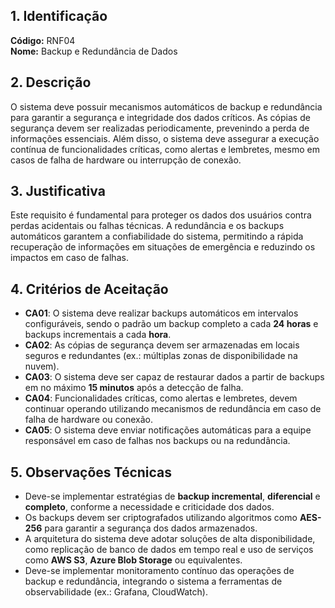 ## 1. Identificação  
**Código:** RNF04  
**Nome:** Backup e Redundância de Dados  

## 2. Descrição  
O sistema deve possuir mecanismos automáticos de backup e redundância para garantir a segurança e integridade dos dados críticos. As cópias de segurança devem ser realizadas periodicamente, prevenindo a perda de informações essenciais. Além disso, o sistema deve assegurar a execução contínua de funcionalidades críticas, como alertas e lembretes, mesmo em casos de falha de hardware ou interrupção de conexão.  

## 3. Justificativa  
Este requisito é fundamental para proteger os dados dos usuários contra perdas acidentais ou falhas técnicas. A redundância e os backups automáticos garantem a confiabilidade do sistema, permitindo a rápida recuperação de informações em situações de emergência e reduzindo os impactos em caso de falhas.  

## 4. Critérios de Aceitação  
- **CA01**: O sistema deve realizar backups automáticos em intervalos configuráveis, sendo o padrão um backup completo a cada **24 horas** e backups incrementais a cada **hora**.  
- **CA02**: As cópias de segurança devem ser armazenadas em locais seguros e redundantes (ex.: múltiplas zonas de disponibilidade na nuvem).  
- **CA03**: O sistema deve ser capaz de restaurar dados a partir de backups em no máximo **15 minutos** após a detecção de falha.  
- **CA04**: Funcionalidades críticas, como alertas e lembretes, devem continuar operando utilizando mecanismos de redundância em caso de falha de hardware ou conexão.  
- **CA05**: O sistema deve enviar notificações automáticas para a equipe responsável em caso de falhas nos backups ou na redundância.

## 5. Observações Técnicas  
- Deve-se implementar estratégias de **backup incremental**, **diferencial** e **completo**, conforme a necessidade e criticidade dos dados.  
- Os backups devem ser criptografados utilizando algoritmos como **AES-256** para garantir a segurança dos dados armazenados.  
- A arquitetura do sistema deve adotar soluções de alta disponibilidade, como replicação de banco de dados em tempo real e uso de serviços como **AWS S3**, **Azure Blob Storage** ou equivalentes.  
- Deve-se implementar monitoramento contínuo das operações de backup e redundância, integrando o sistema a ferramentas de observabilidade (ex.: Grafana, CloudWatch).  
